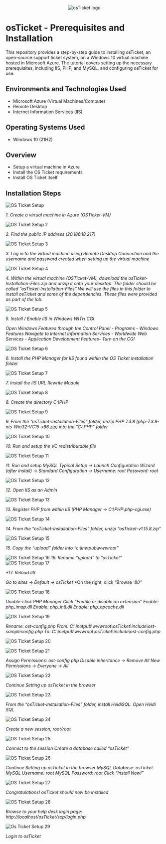 <p align="center">
<img src="https://i.imgur.com/Clzj7Xs.png" alt="osTicket logo"/>
</p>

<h1>osTicket - Prerequisites and Installation</h1>
This repository provides a step-by-step guide to installing osTicket, an open-source support ticket system, on a Windows 10 virtual machine hosted in Microsoft Azure. The tutorial covers setting up the necessary prerequisites, including IIS, PHP, and MySQL, and configuring osTicket for use.
<br />



<h2>Environments and Technologies Used</h2>

- Microsoft Azure (Virtual Machines/Compute)
- Remote Desktop
- Internet Information Services (IIS)

<h2>Operating Systems Used </h2>

- Windows 10</b> (21H2)

<h2>Overview</h2>

- Setup a virtual machine in Azure
- Install the OS Ticket requirements
- Install OS Ticket itself




<h2>Installation Steps</h2>

![OS Ticket Setup](https://github.com/user-attachments/assets/afe23a0e-6341-4de7-a9b4-2c11f976977a)

*1. Create a virtual machine in Azure (OSTicket-VM)*

![OS Ticket Setup 2](https://github.com/user-attachments/assets/8e89d4d6-e755-45f5-93fe-1d744b530ccc)

*2. Find the public IP address (20.186.18.217)*

![OS Ticket Setup 3](https://github.com/user-attachments/assets/20c22800-c6f1-449c-9228-56af40441397)

*3. Log in to the virtual machine using Remote Desktop Connection and the username and password created when setting up the virtual machine*

   
![OS Ticket Setup 4](https://github.com/user-attachments/assets/2215e6b7-5421-45f5-b4b9-004ba39996f8)

*4. Within the virtual machine (OSTicket-VM), download the osTicket-Installation-Files.zip and unzip it onto your desktop. The folder should be called “osTicket-Installation-Files”
We will use the files in this folder to install osTicket and some of the dependencies. These files were provided as part of the lab.*


![OS Ticket Setup 5](https://github.com/user-attachments/assets/8cac0e3c-3d5e-4824-870e-16ab30bcaeea)

*5. Install / Enable IIS in Windows WITH CGI*
   
   *Open Windows Features through the Control Panel - Programs - Windows Features
   Navigate to Internet Information Services - Worldwide Web Services - Application Development Features-
   Turn on the CGI*

![OS Ticket Setup 6](https://github.com/user-attachments/assets/8a24e127-72f5-4ae9-a942-a19f532992ab)

*6. Install the PHP Manager for IIS found within the OS Ticket installation folder*

![OS Ticket Setup 7](https://github.com/user-attachments/assets/a9a4e433-4e90-4d23-a64e-3e9ff0ad0688)

*7. Install the IIS URL Rewrite Module*

![OS Ticket Setup 8](https://github.com/user-attachments/assets/c6536fd6-d0f2-4adf-8dfb-d24b225ab910)

*8. Create the directory C:\PHP*

![OS Ticket Setup 9](https://github.com/user-attachments/assets/7166cfaa-c417-4809-8034-772fe2c8a199)



 *9. From the “osTicket-Installation-Files” folder, unzip PHP 7.3.8 (php-7.3.8-nts-Win32-VC15-x86.zip) into the “C:\PHP” folder*
   
![OS Ticket Setup 10](https://github.com/user-attachments/assets/b2661ca0-77da-4f80-84f5-52c0673d9fd1)

*10. Run and setup the VC redistributable file*

![OS Ticket Setup 11](https://github.com/user-attachments/assets/0cd9580b-8125-42ff-9959-abad56e885ab)

*11. Run and setup MySQL*
*Typical Setup -> Launch Configuration Wizard (after install) -> Standard Configuration ->* 
*Username: root*
*Password: root*


![OS Ticket Setup 12](https://github.com/user-attachments/assets/c2923a73-d8c1-46c3-8fc4-4be7caa9d751)


*12. Open IIS as an Admin*



![OS Ticket Setup 13](https://github.com/user-attachments/assets/9b705a8a-88ba-4ecc-b4c9-37b4907d76a1)

*13. Register PHP from within IIS (PHP Manager -> C:\PHP\php-cgi.exe)*



![OS Ticket Setup 14](https://github.com/user-attachments/assets/4c4c0858-39d9-486b-bd25-abd8cdcedb57)


*14. From the “osTicket-Installation-Files” folder, unzip “osTicket-v1.15.8.zip”*

![OS Ticket Setup 15](https://github.com/user-attachments/assets/797b172a-fc82-4c9a-908f-3ae68bf99f62)


 *15. Copy the “upload” folder into “c:\inetpub\wwwroot”*

![OS Ticket Setup 16](https://github.com/user-attachments/assets/e234aa6a-e213-468f-9f88-a0287105904f)
 *16. Rename “upload” to “osTicket”*
![OS Ticket Setup 17](https://github.com/user-attachments/assets/e77602bc-14a5-4f99-9827-8a6777300ce7)

*17. *Reload IIS*

*Go to sites -> Default -> osTicket*
*On the right, click “Browse *:80”*


![OS Ticket Setup 18](https://github.com/user-attachments/assets/b6933a24-3c9e-49e6-ac03-9ac797a9b528)

*Double-click PHP Manager*
*Click “Enable or disable an extension”*
*Enable: php_imap.dll*
*Enable: php_intl.dll*
*Enable: php_opcache.dll*


![OS Ticket Setup 19](https://github.com/user-attachments/assets/644ae224-bc86-4857-b28d-d4b0c0e57681)

*Rename: ost-config.php*
*From: C:\inetpub\wwwroot\osTicket\include\ost-sampleconfig.php*
*To: C:\inetpub\wwwroot\osTicket\include\ost-config.php*


![OS Ticket Setup 20](https://github.com/user-attachments/assets/f4389faa-a498-4c31-a4a8-24ddc977c6f3)


![OS Ticket Setup 21](https://github.com/user-attachments/assets/5f26fb23-d6aa-4ad2-b1f1-8626a039d438)

*Assign Permissions: ost-config.php*
*Disable inheritance -> Remove All*
*New Permissions -> Everyone -> All*


![OS Ticket Setup 22](https://github.com/user-attachments/assets/51c9e3ea-09bc-4fc3-a9d6-3ea78d67a060)


*Continue Setting up osTicket in the browser*

![OS Ticket Setup 23](https://github.com/user-attachments/assets/b2cd897c-c8b8-43ed-9f4b-375bface2359)


*From the “osTicket-Installation-Files” folder, install HeidiSQL.*
*Open Heidi SQL*




![OS Ticket Setup 24](https://github.com/user-attachments/assets/e31aa7cd-5659-4741-ba8b-560c886df3f9)

*Create a new session, root/root*



![OS Ticket Setup 25](https://github.com/user-attachments/assets/5dfce464-9ece-4ed8-b513-3d2c157bfe6d)

*Connect to the session*
*Create a database called “osTicket”*



![OS Ticket Setup 26](https://github.com/user-attachments/assets/230d0b79-6bcb-41d6-a534-798bd2f487c9)


*Continue Setting up osTicket in the browser*
*MySQL Database: osTicket*
*MySQL Username: root*
*MySQL Password: root*
*Click “Install Now!”*





![OS Ticket Setup 27](https://github.com/user-attachments/assets/d3cfe18c-220e-4aef-a2b5-2807749ab2f2)

*Congratulations! osTicket should now be installed*


![OS Ticket Setup 28](https://github.com/user-attachments/assets/22ecefb0-a186-46bc-8788-a55e7a3a7ddd)

*Browse to your help desk login page: http://localhost/osTicket/scp/login.php*

![Os Ticket Setup 29](https://github.com/user-attachments/assets/9dbd2b87-3930-4fee-a74c-74955092a4bd)

*Login to osTicket*


